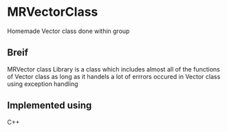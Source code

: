 # MRVectorClass

Homemade Vector class done within group 

## Breif
MRVector class Library is a class which includes almost all of the functions of Vector class as long as it handels a lot of errrors occured in Vector class using exception handling

## Implemented using 
C++


